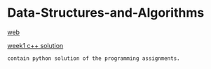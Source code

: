 # Data-Structures-and-Algorithms


[web](https://www.coursera.org/learn/algorithmic-toolbox/)

[week1 c++ solution](https://github.com/carsonxie/Data-Structures-and-Algorithms-course-1/blob/master/week1_programming_challenges/1_sum_of_two_digits/APlusB.cpp)
```
contain python solution of the programming assignments.
```
